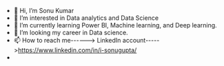 - 👋 Hi, I’m Sonu Kumar
- 👀 I’m interested in Data analytics and Data Science
- 🌱 I’m currently learning Power BI, Machine learning, and Deep learning.
- 💞️ I’m looking my career in Data science.
- 📫 How to reach me------> LinkedIn account----->https://www.linkedin.com/in/i-sonugupta/
-

<!---
100nugupta/100nugupta is a ✨ special ✨ repository because its `README.md` (this file) appears on your GitHub profile.
You can click the Preview link to take a look at your changes.
--->
